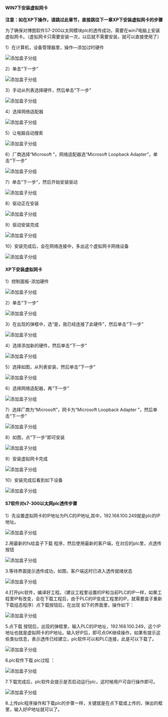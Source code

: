 #### **WIN7下安装虚拟网卡**  

**注意：如在XP下操作，请跳过此章节，直接跳往下一章XP下安装虚拟网卡的步骤**  

  为了确保对博图软件S7-200以太网模块plc的透传成功，需要在win7电脑上安装虚拟网卡。（虚拟网卡只需要安装一次，以后就不需要安装，就可以直接使用了）  

1）在计算机，设备管理器里，操作—添加过时硬件  

![添加盒子分组](../Images/Trans/TranExplain/AddTiredIron.png)  

2）单击“下一步”  

![添加盒子分组](../Images/Trans/TranExplain/nextStep.png)  

3）手动从列表选择硬件，然后单击“下一步”  

![添加盒子分组](../Images/Trans/TranExplain/nextStep.png)  

4）选择网络适配器  

![添加盒子分组](../Images/Trans/TranExplain/networkAdapter.png)  

5）让电脑自动搜索  

![添加盒子分组](../Images/Trans/TranExplain/automaticSearch.png)  

6）厂商选择“Microsoft ”，网络适配器选“Microsoft Loopback Adapter”，单击“下一步”  

![添加盒子分组](../Images/Trans/TranExplain/MicrosoftAdapter.png)  

7）单击“下一步”，然后开始安装驱动  

![添加盒子分组](../Images/Trans/TranExplain/InstallDriver.png)  

8）驱动正在安装  

![添加盒子分组](../Images/Trans/TranExplain/beingInstalled.png)  

9）驱动安装完成  

![添加盒子分组](../Images/Trans/TranExplain/InstallComplete.png)  

10）安装完成后，会在网络连接中，多出这个虚拟网卡网络设备  

![添加盒子分组](../Images/Trans/TranExplain/tapDevice.png)  

#### **XP下安装虚拟网卡**  

1）控制面板-添加硬件  

![添加盒子分组](../Images/Trans/TranExplain/addHardware.png)  

2）单击“下一步”  

![添加盒子分组](../Images/Trans/TranExplain/AddDeviceWizard.png)  

3）在出现的弹框中，选“是，我已经连接了此硬件”，然后单击“下一步”  

![添加盒子分组](../Images/Trans/TranExplain/ConnectingHardware.png)  

4）选择添加新的硬件，然后单击“下一步”  

![添加盒子分组](../Images/Trans/TranExplain/XpAddDevice.png)  

5）选择如图，从列表安装，然后单击“下一步”  

![添加盒子分组](../Images/Trans/TranExplain/manualInstallation.png)  

6）选择网络适配器，再“下一步”  

![添加盒子分组](../Images/Trans/TranExplain/XPDeviceGuide.png)  

7）选择厂商为“Microsoft”，网卡为“Microsoft Loopback Adapter ”，然后单击“下一步”  

![添加盒子分组](../Images/Trans/TranExplain/XPMicrosoft.png)  

8）如图，点“下一步”即可安装  

![添加盒子分组](../Images/Trans/TranExplain/XP.png)  

9）安装虚拟网卡完成  

![添加盒子分组](../Images/Trans/TranExplain/InstallComplete.png)  

10）安装完成后看到如下设备  

![添加盒子分组](../Images/Trans/TranExplain/XPLocalConnectivity.png)  

#### **S7软件对s7-300以太网plc透传步骤**  

1）先设置虚拟网卡的IP地址为PLC的IP地址,其中，192.168.100.249就是plc的IP地址。  

![添加盒子分组](../Images/Trans/TranExplain/S7-300/S7-300PLC1.png)  

2.用最新的fs给盒子下载 程序，然后使用最新的客户端，在对应的plc里，点透传按钮  

![添加盒子分组](../Images/Trans/TranExplain/S7-300/S7300PLC2.png)  

3.等待界面提示透传成功，如图，客户端这时已进入透传就绪状态  

![添加盒子分组](../Images/Trans/TranExplain/S7-300/S7300PLC3.png)  

4.打开plc软件，编译好工程。（建议工程里设置的IP和当前PLC的IP一样，如果工程里IP有改变，会在下载工程后，由于PLC的IP变成工程里的IP，就需要盒子重新下载组态程序）点下载按钮后，在出现 如下的界面里，操作如下：  

![添加盒子分组](../Images/Trans/TranExplain/S7-300/S7300PLC4.png)  

5.点下载 按钮后，出现的弹框里，输入PLC的IP地址，192.168.100.249，这个IP地址也就是虚拟网卡的IP地址。输入好IP后，即可点OK继续操作，如果有提示这些类似信息，表示透传已经建立，plc软件可以和PLC连接，此是可以下载了。

![添加盒子分组](../Images/Trans/TranExplain/S7-300/S7300PLC5.png)  

6.plc软件下载 plc过程 ：  

![添加盒子分组](../Images/Trans/TranExplain/S7-300/S7300PLC6.png)  

7.下载完成后，plc软件会提示是否启动运行plc，这时候用户可自行操作即可。  

![添加盒子分组](../Images/Trans/TranExplain/S7-300/S7300PLC7.png)  

8.上传plc程序操作和下载plc的步骤一样，关键就是在点下载或上传的，弹出的框里，输入好IP地址就可以了。  
